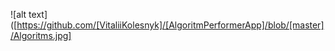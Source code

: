 ![alt text]([https://github.com/[VitaliiKolesnyk]/[AlgoritmPerformerApp]/blob/[master]/Algoritms.jpg]
